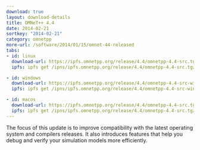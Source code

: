 ```yaml
---
download: true
layout: download-details
title: OMNeT++ 4.4
date: 2014-02-21
sortkey: "2014-02-21"
category: omnetpp
more-url: /software/2014/01/15/omnet-44-released
tabs:
- id: linux
  download-url: https://ipfs.omnetpp.org/release/4.4/omnetpp-4.4-src.tgz
  ipfs: ipfs get /ipns/ipfs.omnetpp.org/release/4.4/omnetpp-4.4-src.tgz

- id: windows
  download-url: https://ipfs.omnetpp.org/release/4.4/omnetpp-4.4-src-windows.zip
  ipfs: ipfs get /ipns/ipfs.omnetpp.org/release/4.4/omnetpp-4.4-src-windows.zip

- id: macos
  download-url: https://ipfs.omnetpp.org/release/4.4/omnetpp-4.4-src.tgz
  ipfs: ipfs get /ipns/ipfs.omnetpp.org/release/4.4/omnetpp-4.4-src.tgz
---
```


The focus of this update is to improve compatibility with the latest operating system and compilers releases. It also introduces features that help you debug and verify your simulation models more efficiently.
